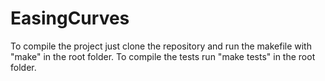# EasingCurves

To compile the project just clone the repository and run the makefile with "make" in the root folder.
To compile the tests run "make tests" in the root folder.
